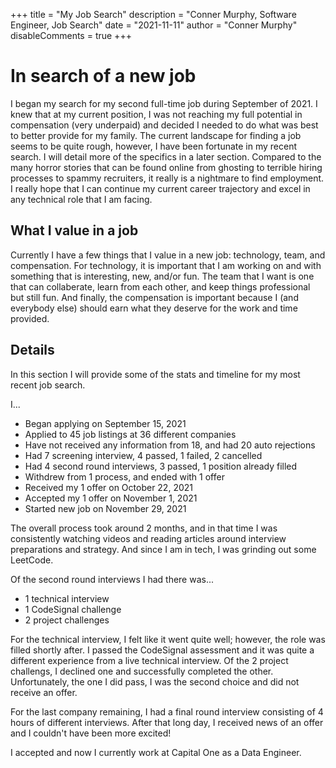 +++
title = "My Job Search"
description = "Conner Murphy, Software Engineer, Job Search"
date = "2021-11-11"
author = "Conner Murphy"
disableComments = true
+++

# In search of a new job

I began my search for my second full-time job during September of 2021. I knew that at my current position, I was not reaching my full potential in compensation (very underpaid) and decided I needed to do what was best to better provide for my family. The current landscape for finding a job seems to be quite rough, however, I have been fortunate in my recent search. I will detail more of the specifics in a later section. Compared to the many horror stories that can be found online from ghosting to terrible hiring processes to spammy recruiters, it really is a nightmare to find employment. I really hope that I can continue my current career trajectory and excel in any technical role that I am facing.

## What I value in a job

Currently I have a few things that I value in a new job: technology, team, and compensation. For technology, it is important that I am working on and with something that is interesting, new, and/or fun. The team that I want is one that can collaberate, learn from each other, and keep things professional but still fun. And finally, the compensation is important because I (and everybody else) should earn what they deserve for the work and time provided.

## Details

In this section I will provide some of the stats and timeline for my most recent job search.

I...

- Began applying on September 15, 2021
- Applied to 45 job listings at 36 different companies
- Have not received any information from 18, and had 20 auto rejections
- Had 7 screening interview, 4 passed, 1 failed, 2 cancelled
- Had 4 second round interviews, 3 passed, 1 position already filled
- Withdrew from 1 process, and ended with 1 offer
- Received my 1 offer on October 22, 2021
- Accepted my 1 offer on November 1, 2021
- Started new job on November 29, 2021

The overall process took around 2 months, and in that time I was consistently watching videos and reading articles around interview preparations and strategy. And since I am in tech, I was grinding out some LeetCode.

Of the second round interviews I had there was...

- 1 technical interview
- 1 CodeSignal challenge
- 2 project challenges

For the technical interview, I felt like it went quite well; however, the role was filled shortly after. I passed the CodeSignal assessment and it was quite a different experience from a live technical interview. Of the 2 project challengs, I declined one and successfully completed the other. Unfortunately, the one I did pass, I was the second choice and did not receive an offer.

For the last company remaining, I had a final round interview consisting of 4 hours of different interviews. After that long day, I received news of an offer and I couldn't have been more excited!

I accepted and now I currently work at Capital One as a Data Engineer.
